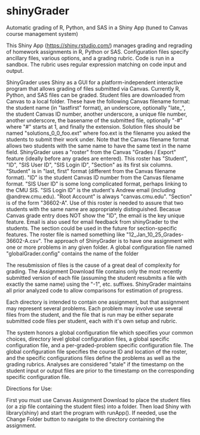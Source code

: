 # shinyGrader
Automatic grading of R, Python, and SAS in a Shiny App (tuned to Canvas course management system)

This Shiny App (https://shiny.rstudio.com/) manages grading and regrading of homework assignments in R, Python or SAS.  Configuration files specify ancillary files, various options, and a grading rubric.  Code is run in a sandbox.  The rubric uses regular expression matching on code input and output.

ShinyGrader uses Shiny as a GUI for a platform-independent interactive program that allows grading of files submitted via Canvas.  Currently R, Python, and SAS files can be graded.
Student files are downloaded from Canvas to a local folder.  These have the following Canvas filename format: the student name (in "lastfirst" format), an underscore, optionally "late_", the student Canvas ID number, another underscore, a unique file number, another underscore, the basename of the submitted file, optionally "-#" where "#" starts at 1, and finally the extension.  Solution files should be named "solutions_0_0_foo.ext" where foo.ext is the filename you asked the students to submit their work under.
Note that the Canvas filename format allows two students with the same name to have the same text in the name field.  ShinyGrader uses a "roster" from the Canvas "Grades / Export" feature (ideally before any grades are entered).  This roster has "Student", "ID", "SIS User ID", "SIS Login ID", "Section" as its first six columns.  "Student" is in "last, first" format (different from the Canvas filename format).  "ID" is the student Canvas ID number from the Canvas filename format.   "SIS User ID" is some long complicated format, perhaps linking to the CMU SIS.  "SIS Login ID" is the student's Andrew email (including @andrew.cmu.edu).  "Root Account" is always "canvas.cmu.edu".  "Section" is of the form "36602-A".  Use of this roster is needed to assure that two students with the same name are appropriately distinguished.  Becasue Canvas grade entry does NOT show the "ID", the email is the key unique feature.  Email is also used for email feedback from shinyGrader to the students.  The section could be used in the future for section-specific features.  The roster file is named something like "12_Jan_10_25_Grades-36602-A.csv".
The approach of ShinyGrader is to have one assignment with one or more problems in any given folder.  A global configuration file named "globalGrader.config" contains the name of the folder

The resubmission of files is the cause of a great deal of complexity for grading.  The Assignment Download file contains only the most recently submitted version of each file (assuming the student resubmits a file with exactly the same name) using the "-1", etc. suffixes.  ShinyGrader maintains all prior analyzed code to allow comparisons for estimation of progress.

Each directory is intended to contain one assignment, but that assignment may represent several problems.  Each problem may involve use several files from the student, and the file that is run may be either separate submitted code files per student, each with it's own setup and rubric.

The system honors a global configuration file which specifies your common choices, directory level global configuration files, a global specific configuration file, and a per-graded-problem specific configuration file.  The global configuration file specifies the course ID and location of the roster, and the specific configurations files define the problems as well as the grading rubrics.  Analyses are considered "stale" if the timestamp on the student input or output files are prior to the timestamp on the corresponding specific configuration file.



Directions for Use:

First you must use Canvas Assignment Download to place the student files (or a zip file containing the student files) into a folder.  Then load Shiny with library(shiny) and start the program with runApp().  If needed, use the Change Folder button to navigate to the directory containing the assignment.
